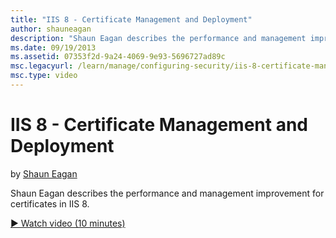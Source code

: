 ```yaml
---
title: "IIS 8 - Certificate Management and Deployment"
author: shauneagan
description: "Shaun Eagan describes the performance and management improvement for certificates in IIS 8."
ms.date: 09/19/2013
ms.assetid: 07353f2d-9a24-4069-9e93-5696727ad89c
msc.legacyurl: /learn/manage/configuring-security/iis-8-certificate-management-and-deployment
msc.type: video
---
```

# IIS 8 - Certificate Management and Deployment

by [Shaun Eagan](https://github.com/shauneagan)

Shaun Eagan describes the performance and management improvement for certificates in IIS 8.

[&#9654; Watch video (10 minutes)](https://channel9.msdn.com/Blogs/IIS-NET-Site-Videos/iis-8-certificate-management-and-deployment)

